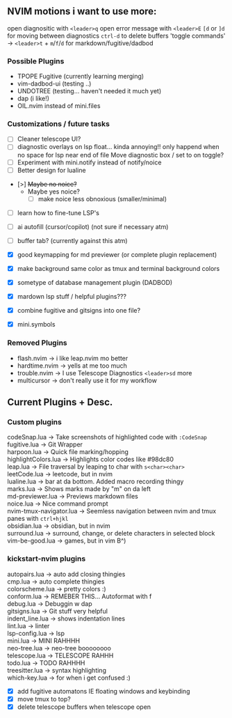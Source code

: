 ## NVIM motions i want to use more:

open diagnositic with `<leader>q`
open error message with `<leader>E`
`[d` or `]d` for moving between diagnostics
`ctrl-d` to delete buffers
'toggle commands' -> `<leader>t` + `m`/`f`/`d` for markdown/fugitive/dadbod

###  Possible Plugins
- TPOPE Fugitive (currently learning merging)
- vim-dadbod-ui  (testing ..)
- UNDOTREE       (testing... haven't needed it much yet)
- dap            (i like!)
- OIL.nvim instead of mini.files


###  Customizations / future tasks 
- [ ] Cleaner telescope UI?
- [ ] diagnostic overlays on lsp float... kinda annoying!!
    only happend when no space for lsp near end of file
    Move diagnostic box / set to on toggle?
- [ ] Experiment with mini.notify instead of notify/noice
- [ ] Better design for lualine
- [>] ~~Maybe no noice?~~
    - Maybe yes noice?
        -[ ] make noice less obnoxious (smaller/minimal)
- [ ] learn how to fine-tune LSP's
- [ ] ai autofill (cursor/copilot) (not sure if necessary atm) 
- [ ] buffer tab? (currently against this atm)

- [x] good keymapping for md previewer (or complete plugin replacement)
- [x] make background same color as tmux and terminal background colors
- [x] sometype of database management plugin (DADBOD)
- [x] mardown lsp stuff / helpful plugins???
- [x] combine fugitive and gitsigns into one file?
- [x] mini.symbols

###  Removed Plugins 
- flash.nvim    -> i like leap.nvim mo better
- hardtime.nvim -> yells at me too much
- trouble.nvim  -> I use Telescope Diagnostics `<leader>sd` more
- multicursor   -> don't really use it for my workflow

## Current Plugins + Desc.
### **Custom plugins**
codeSnap.lua             -> Take screenshots of highlighted code with `:CodeSnap`  
fugitive.lua             -> Git Wrapper  
harpoon.lua              -> Quick file marking/hopping  
highlightColors.lua      -> Highlights color codes like #98dc80  
leap.lua                 -> File traversal by leaping to char with `s<char><char>`  
leetCode.lua             -> leetcode, but in nvim  
lualine.lua              -> bar at da bottom. Added macro recording thingy  
marks.lua                -> Shows marks made by "m<char>" on da left  
md-previewer.lua         -> Previews markdown files  
noice.lua                -> Nice command prompt  
nvim-tmux-navigator.lua  -> Seemless navigation between nvim and tmux panes with `ctrl+hjkl`  
obsidian.lua             -> obsidian, but in nvim  
surround.lua             -> surround, change, or delete characters in selected block  
vim-be-good.lua          -> games, but in vim B^)  

### **kickstart-nvim plugins**  
autopairs.lua            -> auto add closing thingies  
cmp.lua                  -> auto complete thingies  
colorscheme.lua          -> pretty colors :)  
conform.lua              -> REMEBER THIS... Autoformat with <leader>f  
debug.lua                -> Debuggin w dap  
gitsigns.lua             -> Git stuff very helpful  
indent_line.lua          -> shows indentation lines  
lint.lua                 -> linter  
lsp-config.lua           -> lsp  
mini.lua                 -> MINI RAHHHH  
neo-tree.lua             -> neo-tree boooooooo  
telescope.lua            -> TELESCOPE RAHHH  
todo.lua                 -> TODO RAHHHH  
treesitter.lua           -> syntax highlighting  
which-key.lua            -> for when i get confused :)  
- [x] add fugitive automatons IE floating windows and keybinding
- [x] move tmux to top?
- [x] delete telescope buffers when telescope open
